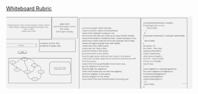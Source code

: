 [Whiteboard Rubric](https://docs.google.com/spreadsheets/d/1677e4xLWTIAY6fI-cPk3ZKU45ObbyMsOv7BfHbKEfAg/edit?usp=sharing)


![alt text](./Untitled%20(6).jpg)
